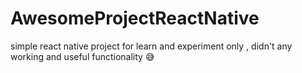 # AwesomeProjectReactNative
simple react native project for learn and experiment only , didn't any working and useful functionality :sweat_smile:
